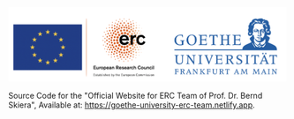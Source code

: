 ![](https://raw.githubusercontent.com/goethe-university-erc-team/website/main/static/img/logo-erc-goethe.png)

Source Code for the "Official Website for ERC Team of Prof. Dr. Bernd Skiera", Available at: <https://goethe-university-erc-team.netlify.app>.
